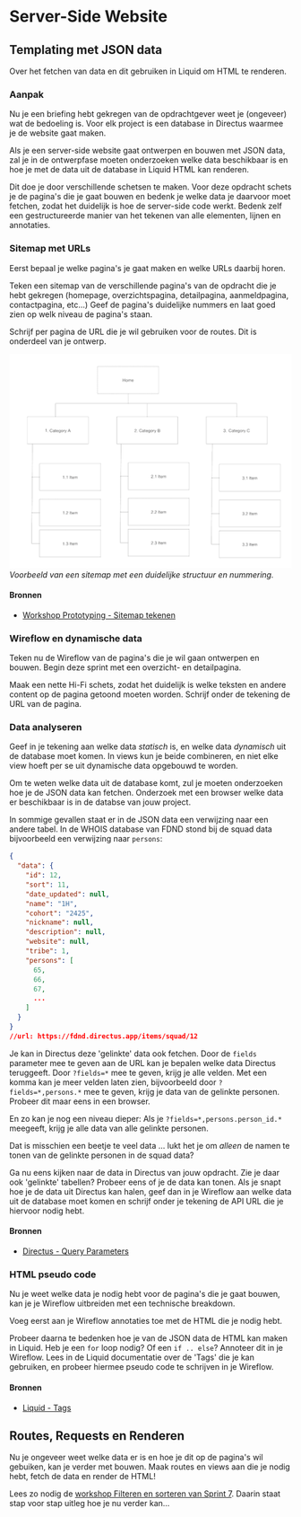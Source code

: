 # Server-Side Website

## Templating met JSON data

Over het fetchen van data en dit gebruiken in Liquid om HTML te renderen.

### Aanpak
Nu je een briefing hebt gekregen van de opdrachtgever weet je (ongeveer) wat de bedoeling is. Voor elk project is een database in Directus waarmee je de website gaat maken.

Als je een server-side website gaat ontwerpen en bouwen met JSON data, zal je in de ontwerpfase moeten onderzoeken welke data beschikbaar is en hoe je met de data uit de database in Liquid HTML kan renderen.

Dit doe je door verschillende schetsen te maken. Voor deze opdracht schets je de pagina's die je gaat bouwen en bedenk je welke data je daarvoor moet fetchen, zodat het duidelijk is hoe de server-side code werkt. Bedenk zelf een gestructureerde manier van het tekenen van alle elementen, lijnen en annotaties.

<!--
kan je beginnen met prototyping; schets je ideeën, een Sitemap, Wireflow en een HiFi ontwerp in Figma. Probeer ook de data uit Directus te fetchen.
Maak als eerste het ontwerp in HTML voordat je met CSS begint.
-->

### Sitemap met URLs
Eerst bepaal je welke pagina's je gaat maken en welke URLs daarbij horen.

Teken een sitemap van de verschillende pagina's van de opdracht die je hebt gekregen (homepage, overzichtspagina, detailpagina, aanmeldpagina, contactpagina, etc...)
Geef de pagina's duidelijke nummers en laat goed zien op welk niveau de pagina's staan.

Schrijf per pagina de URL die je wil gebruiken voor de routes. Dit is onderdeel van je ontwerp.

![sitemap](sitemap.png) *Voorbeeld van een sitemap met een duidelijke structuur en nummering.*

#### Bronnen
- [Workshop Prototyping - Sitemap tekenen](https://github.com/fdnd-task/the-client-website/blob/main/docs/prototyping.md#sitemap)


### Wireflow en dynamische data
Teken nu de Wireflow van de pagina's die je wil gaan ontwerpen en bouwen. Begin deze sprint met een overzicht- en detailpagina.

Maak een nette Hi-Fi schets, zodat het duidelijk is welke teksten en andere content op de pagina getoond moeten worden.
Schrijf onder de tekening de URL van de pagina.

### Data analyseren
Geef in je tekening aan welke data _statisch_ is, en welke data _dynamisch_ uit de database moet komen. In views kun je beide combineren, en niet elke view hoeft per se uit dynamische data opgebouwd te worden.

Om te weten welke data uit de database komt, zul je moeten onderzoeken hoe je de JSON data kan fetchen. Onderzoek met een browser welke data er beschikbaar is in de databse van jouw project.

In sommige gevallen staat er in de JSON data een verwijzing naar een andere tabel. In de WHOIS database van FDND stond bij de squad data bijvoorbeeld een verwijzing naar `persons`:

```json
{
  "data": {
    "id": 12,
    "sort": 11,
    "date_updated": null,
    "name": "1H",
    "cohort": "2425",
    "nickname": null,
    "description": null,
    "website": null,
    "tribe": 1,
    "persons": [
      65,
      66, 
      67, 
      ...
    ]
  }
}
//url: https://fdnd.directus.app/items/squad/12
```

Je kan in Directus deze 'gelinkte' data ook fetchen. Door de `fields` parameter mee te geven aan de URL kan je bepalen welke data Directus teruggeeft. Door `?fields=*` mee te geven, krijg je alle velden. Met een komma kan je meer velden laten zien, bijvoorbeeld door `?fields=*,persons.*` mee te geven, krijg je data van de gelinkte personen. Probeer dit maar eens in een browser.

En zo kan je nog een niveau dieper: Als je `?fields=*,persons.person_id.*` meegeeft, krijg je alle data van alle gelinkte personen.

Dat is misschien een beetje te veel data ... lukt het je om _alleen_ de namen te tonen van de gelinkte personen in de squad data?
<!-- fields=*,persons.person_id.name -->

Ga nu eens kijken naar de data in Directus van jouw opdracht. Zie je daar ook 'gelinkte' tabellen? Probeer eens of je de data kan tonen.
Als je snapt hoe je de data uit Directus kan halen, geef dan in je Wireflow aan welke data uit de database moet komen en schrijf onder je tekening de API URL die je hiervoor nodig hebt.

#### Bronnen
- [Directus - Query Parameters](https://directus.io/docs/guides/connect/query-parameters)


### HTML pseudo code
Nu je weet welke data je nodig hebt voor de pagina's die je gaat bouwen, kan je je Wireflow uitbreiden met een technische breakdown.

Voeg eerst aan je Wireflow annotaties toe met de HTML die je nodig hebt.

Probeer daarna te bedenken hoe je van de JSON data de HTML kan maken in Liquid. Heb je een `for` loop nodig? Of een `if .. else`? Annoteer dit in je Wireflow. Lees in de Liquid documentatie over de 'Tags' die je kan gebruiken, en probeer hiermee pseudo code te schrijven in je Wireflow.

#### Bronnen
- [Liquid - Tags](https://liquidjs.com/tags/overview.html)


## Routes, Requests en Renderen
Nu je ongeveer weet welke data er is en hoe je dit op de pagina's wil gebuiken, kan je verder met bouwen. Maak routes en views aan die je nodig hebt, fetch de data en render de HTML!

Lees zo nodig de [workshop Filteren en sorteren van Sprint 7](https://github.com/fdnd-task/connect-your-tribe-squad-page/blob/main/docs/filteren-en-sorteren.md). Daarin staat stap voor stap uitleg hoe je nu verder kan... 

